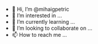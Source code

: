 - 👋 Hi, I’m @mihaigpetric
- 👀 I’m interested in ...
- 🌱 I’m currently learning ...
- 💞️ I’m looking to collaborate on ...
- 📫 How to reach me ...

<!---
mihaigpetric/mihaigpetric is a ✨ special ✨ repository because its `README.md` (this file) appears on your GitHub profile.
You can click the Preview link to take a look at your changes.
--->
